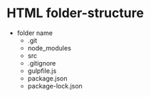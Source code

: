 # HTML folder-structure

* folder name 
  * .git
  * node_modules
  * src
  * .gitignore
  * gulpfile.js
  * package.json
  * package-lock.json